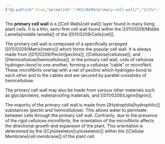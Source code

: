 ```yaml
---
{"dg-publish":true,"permalink":"/011/0209/primary-cell-wall/","title":"Primary Cell Wall","tags":["BIOL412"],"created":"2024-10-03T23:12:55.000-07:00","updated":"2025-01-22T00:51:22.426-08:00"}
---
```


The **primary cell wall** is a [[Cell Walls\|cell wall]] layer found in many living plant cells. It is a thin, semi-firm cell wall found within the [[011/0209/Middle Lamella\|middle lamella]] of the [[011/0209/Cells\|cell]].

The primary cell wall is composed of a specifically arranged [[011/0209/Matrix\|matrix]] which forms the popular cell wall. It is always made from [[011/0209/Pectin\|pectins]], [[Cellulose\|cellulose]], and [[Hemicellulose\|hemicellulose]]. In the primary cell wall, coils of cellulose hydrogen-bond to one another, forming a cellulose “cable” or microfibril. These microfibrils overlap with a net of pectins which hydrogen-bond to each other and to the cables and are secured by parallel crosslinks of hemicellulose.

The primary cell wall may also be made from various other materials such as glycoproteins, waterproofing materials, and [[011/0209/Lignin\|lignin]].

The majority of the primary cell wall is made from [[Hydrophilia\|hydrophilic]] substances (pectin and hemicellulose). This allows water to permeate between cells through the primary cell wall. Contrarily, due to the presence of the rigid cellulose microfibrils, the orientation of the microfibrils affects the directional growth and expansion of the plant. This orientation is determined by the [[Cytoskeleton\|cytoskeleton]] within the [[Cellular Membrane\|cell membrane]] of the plant cell.